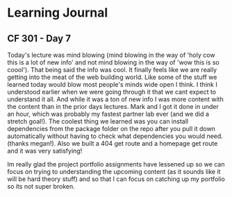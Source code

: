 # Learning Journal
## CF 301 - Day 7

Today's lecture was mind blowing (mind blowing in the way of 'holy cow this is a lot of new info' and not mind blowing in the way of 'wow this is so coool'). That being said the info was cool. It finally feels like we are really getting into the meat of the web building world. Like some of the stuff we learned today would blow most people's minds wide open I think. I think I understood earlier when we were going through it that we cant expect to understand it all. And while it was a ton of new info I was more content with the content than in the prior days lectures. Mark and I got it done in under an hour, which was probably my fastest partner lab ever (and we did a stretch goal!). The coolest thing we learned was you can install dependencies from the package folder on the repo after you pull it down automatically without having to check what dependencies you would need. (thanks megan!). Also we built a 404 get route and a homepage get route and it was very satisfying! 

Im really glad the project portfolio assignments have lessened up so we can focus on trying to understanding the upcoming content (as it sounds like it will be hard theory stuff) and so that I can focus on catching up my portfolio so its not super broken.
